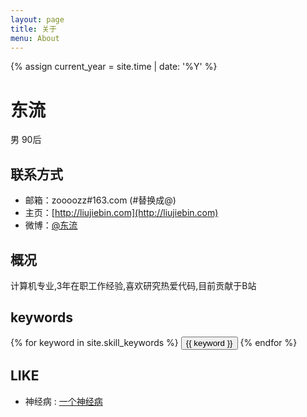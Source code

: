 ```yaml
---
layout: page
title: 关于
menu: About
---
```

{% assign current_year = site.time | date: '%Y' %}

东流
===
男 90后

## 联系方式

- 邮箱：zoooozz#163.com (#替换成@)
- 主页：[http://liujiebin.com](http://liujiebin.com)
- 微博：[@东流](http://space.bilibili.com/8746433/#!/)

## 概况

计算机专业,3年在职工作经验,喜欢研究热爱代码,目前贡献于B站


## keywords
<div class="btn-inline">
{% for keyword in site.skill_keywords %} <button class="btn btn-outline" type="button">{{ keyword }}</button> {% endfor %}
</div>


## LIKE

* 神经病 :  [一个神经病](http://www.xiangfeifei.com/)

